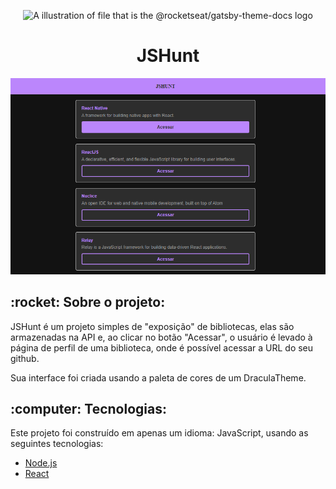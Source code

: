 <p align="center">
  <img src="https://rocketseat-cdn.s3-sa-east-1.amazonaws.com/theme-docs.svg" alt="A illustration of file that is the @rocketseat/gatsby-theme-docs logo" width="100">
</p>

<h1 align="center">
  JSHunt
</h3>


<p align="center">
  <img src="https://github.com/bprofiro/assets/blob/master/starter1.png"/>  
</p>

<div>
  <h2> :rocket: Sobre o projeto: </h2>

  <p> JSHunt é um projeto simples de "exposição" de bibliotecas, elas são armazenadas na API e, ao clicar no botão "Acessar", o usuário é levado à página de perfil de uma biblioteca, onde é possível acessar a URL do seu github.

  Sua interface foi criada usando a paleta de cores de um DraculaTheme. </p>
</div>

<div>
  <h2> :computer: Tecnologias: </h2>
   <p> Este projeto foi construído em apenas um idioma: JavaScript, usando as seguintes tecnologias:

   -   [Node.js](https://nodejs.org/en/)
   -   [React](https://reactjs.org/)
  </p>
</div>
